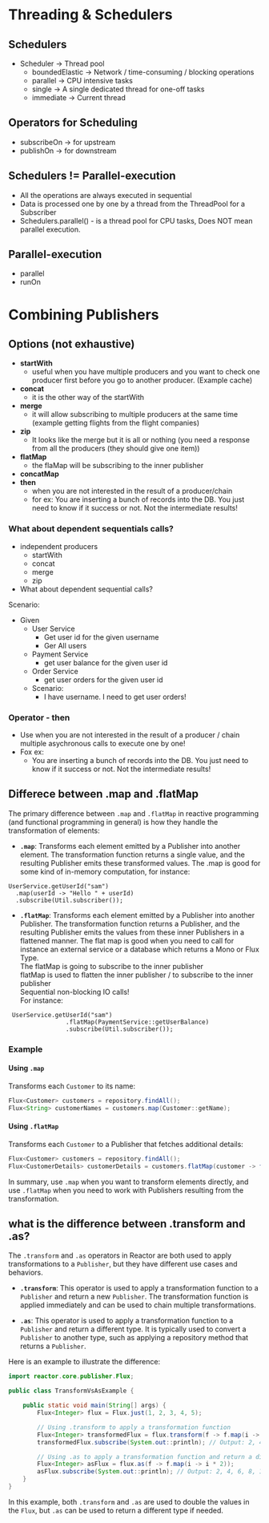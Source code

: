 # Threading & Schedulers

## Schedulers
* Scheduler -> Thread pool
  * boundedElastic -> Network / time-consuming / blocking operations
  * parallel -> CPU intensive tasks
  * single -> A single dedicated thread for one-off tasks
  * immediate -> Current thread


## Operators for Scheduling
* subscribeOn -> for upstream
* publishOn -> for downstream

## Schedulers != Parallel-execution
* All the operations are always executed in sequential
* Data is processed one by one by a thread from the ThreadPool for a Subscriber
* Schedulers.parallel() - is a thread pool for CPU tasks, Does NOT mean parallel execution.

## Parallel-execution
* parallel
* runOn


# Combining Publishers

## Options (not exhaustive)
* **startWith**
  * useful when you have multiple producers and you want to check one producer first before you go to another producer. (Example cache)
* **concat**
  * it is the other way of the startWith
* **merge**
  * it will allow subscribing to multiple producers at the same time (example getting flights from the flight companies)
* **zip**
  * It looks like the merge but it is all or nothing (you need a response from all the producers (they should give one item))
* **flatMap**
  * the flaMap will be subscribing to the inner publisher
* **concatMap**
* **then**
  * when you are not interested in the result of a producer/chain
  * for ex: You are inserting a bunch of records into the DB. You just need to know if it success or not. Not the intermediate results!

### What about dependent sequentials calls?
* independent producers
  * startWith
  * concat
  * merge
  * zip
* What about dependent sequential calls?

Scenario:  
* Given
  * User Service
    * Get user id for the given username
    * Ger All users
  * Payment Service
    * get user balance for the given user id
  * Order Service
    * get user orders for the given user id
  * Scenario:
    * I have username. I need to get user orders!


### Operator - then
* Use when you are not interested in the result of a producer / chain multiple asychronous calls to execute one by one!
* Fox ex:
  * You are inserting a bunch of records into the DB. You just need to know if it success or not. Not the intermediate results!


## Differece between .map and .flatMap

The primary difference between `.map` and `.flatMap` in reactive programming (and functional programming in general) is how they handle the transformation of elements:

- **`.map`**: Transforms each element emitted by a Publisher into another element. The transformation function returns a single value, and the resulting Publisher emits these transformed values.
The .map is good for some kind of in-memory computation, for instance:
```
UserService.getUserId("sam")
  .map(userId -> "Hello " + userId)
  .subscribe(Util.subscriber());
```

- **`.flatMap`**: Transforms each element emitted by a Publisher into another Publisher. The transformation function returns a Publisher, and the resulting Publisher emits the values from these inner Publishers in a flattened manner.
The flat map is good when you need to call for instance an external service or a database which returns a Mono or Flux Type.  
The flatMap is going to subscribe to the inner publisher  
flatMap is used to flatten the inner publisher / to subscribe to the inner publisher  
Sequential non-blocking IO calls!  
For instance:    
```
 UserService.getUserId("sam")
                .flatMap(PaymentService::getUserBalance)
                .subscribe(Util.subscriber());
```

### Example

#### Using `.map`
Transforms each `Customer` to its name:
```java
Flux<Customer> customers = repository.findAll();
Flux<String> customerNames = customers.map(Customer::getName);
```

#### Using `.flatMap`
Transforms each `Customer` to a Publisher that fetches additional details:
```java
Flux<Customer> customers = repository.findAll();
Flux<CustomerDetails> customerDetails = customers.flatMap(customer -> fetchDetails(customer.getId()));
```

In summary, use `.map` when you want to transform elements directly, and use `.flatMap` when you need to work with Publishers resulting from the transformation.



## what is the difference between .transform and .as?

The `.transform` and `.as` operators in Reactor are both used to apply transformations to a `Publisher`, but they have different use cases and behaviors.

- **`.transform`**: This operator is used to apply a transformation function to a `Publisher` and return a new `Publisher`. The transformation function is applied immediately and can be used to chain multiple transformations.

- **`.as`**: This operator is used to apply a transformation function to a `Publisher` and return a different type. It is typically used to convert a `Publisher` to another type, such as applying a repository method that returns a `Publisher`.

Here is an example to illustrate the difference:

```java
import reactor.core.publisher.Flux;

public class TransformVsAsExample {

    public static void main(String[] args) {
        Flux<Integer> flux = Flux.just(1, 2, 3, 4, 5);

        // Using .transform to apply a transformation function
        Flux<Integer> transformedFlux = flux.transform(f -> f.map(i -> i * 2));
        transformedFlux.subscribe(System.out::println); // Output: 2, 4, 6, 8, 10

        // Using .as to apply a transformation function and return a different type
        Flux<Integer> asFlux = flux.as(f -> f.map(i -> i * 2));
        asFlux.subscribe(System.out::println); // Output: 2, 4, 6, 8, 10
    }
}
```

In this example, both `.transform` and `.as` are used to double the values in the `Flux`, but `.as` can be used to return a different type if needed.